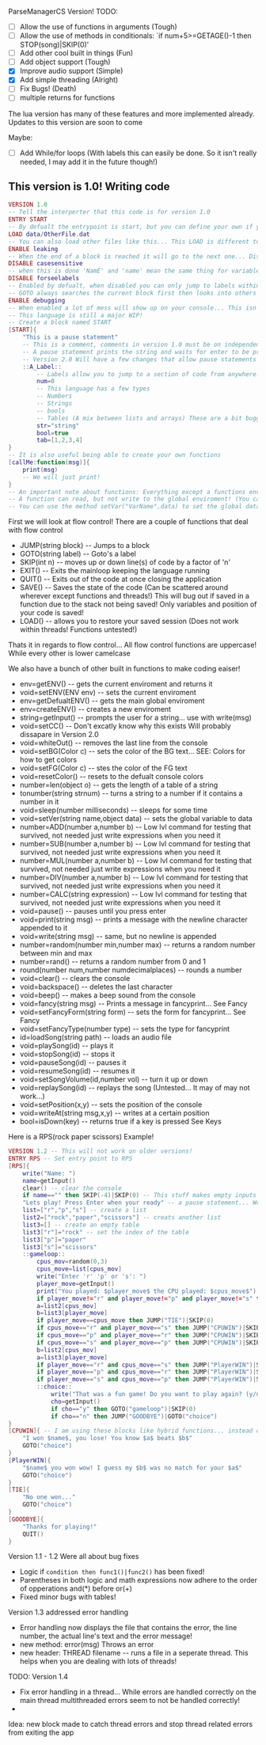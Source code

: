 ParseManagerCS Version!
TODO:
- [ ] Allow the use of functions in arguments (Tough)
- [ ] Allow the use of methods in conditionals: `if num+5>=GETAGE()-1 then STOP(song)|SKIP(0)'
- [ ] Add other cool built in things (Fun)
- [ ] Add object support (Tough)
- [x] Improve audio support (Simple)
- [x] Add simple threading (Alright)
- [ ] Fix Bugs! (Death)
- [ ] multiple returns for functions

The lua version has many of these features and more implemented already. Updates to this version are soon to come

Maybe:
- [ ] Add While/for loops (With labels this can easily be done. So it isn't really needed, I may add it in the future though!)

This version is 1.0!
Writing code
------------
```lua
VERSION 1.0
-- Tell the interperter that this code is for version 1.0
ENTRY START
-- By defualt the entrypoint is start, but you can define your own if you want
LOAD data/OtherFile.dat
-- You can also load other files like this... This LOAD is different to LOAD() it must be at the top of the file
ENABLE leaking
-- When the end of a block is reached it will go to the next one... Disabled by defualt!
DISABLE casesensitive
-- when this is done 'NamE' and 'name' mean the same thing for variable names enabled by defualt
DISABLE forseelabels
-- Enabled by defualt, when disabled you can only jump to labels within the current block!
-- GOTO always searches the current block first then looks into others when jumping!
ENABLE debugging
-- When enabled a lot of mess will show up on your console... This isn't really useful to you as much as it is for me... If you ever have a weird error enable debugging and post everything into an issue so I can look at what causes an error
-- This language is still a major WIP!
-- Create a block named START
[START]{
	"This is a pause statement"
    -- This is a comment, comments in version 1.0 must be on independent lines like this
    -- A pause statement prints the string and waits for enter to be pressed if you are using the console!
	-- Version 2.0 Will have a few changes that allow pause statements to work a bit differently
	::A_Label::
    	-- Labels allow you to jump to a section of code from anywhere!
        num=0
        -- This language has a few types
        -- Numbers
        -- Strings
        -- bools
        -- Tables (A mix between lists and arrays) These are a bit bugged at the moment!
        str="string"
        bool=true
        tab=[1,2,3,4]
}
-- It is also useful being able to create your own functions
[callMe:function(msg)]{
	print(msg)
    -- We will just print!
}
-- An important note about functions: Everything except a functions enviroment is global
-- A function can read, but not write to the global enviroment! (You can get around this using labels and blocks)
-- You can use the method setVar("VarName",data) to set the global data
```
First we will look at flow control!
There are a couple of functions that deal with flow control
- JUMP(string block) -- Jumps to a block
- GOTO(string label) -- Goto's a label
- SKIP(int n) -- moves up or down line(s) of code by a factor of 'n'
- EXIT() -- Exits the mainloop keeping the language running
- QUIT() -- Exits out of the code at once closing the application
- SAVE() -- Saves the state of the code (Can be scattered around wherever except functions and threads!) This will bug out if saved in a function due to the stack not being saved! Only variables and position of your code is saved!
- LOAD() -- allows you to restore your saved session (Does not work within threads! Functions untested!)

Thats it in regards to flow control... All flow control functions are uppercase! While every other is lower camelcase

We also have a bunch of other built in functions to make coding eaiser!
- env=getENV() -- gets the current enviroment and returns it
- void=setENV(ENV env) -- sets the current enviroment
- env=getDefualtENV() -- gets the main global enviroment
- env=createENV() -- creates a new enviroment
- string=getInput() -- prompts the user for a string... use with write(msg)
- void=setCC() -- Don't excatly know why this exists Will probably dissapare in Version 2.0
- void=whiteOut() -- removes the last line from the console
- void=setBG(Color c) -- sets the color of the BG text... SEE: Colors for how to get colors
- void=setFG(Color c) -- stes the color of the FG text
- void=resetColor() -- resets to the defualt console colors
- number=len(object o) -- gets the length of a table of a string
- tonumber(string strnum) -- turns a string to a number if it contains a number in it
- void=sleep(number milliseconds) -- sleeps for some time
- void=setVer(string name,object data) -- sets the global variable to data
- number=ADD(number a,number b) -- Low lvl command for testing that survived, not needed just write expressions when you need it
- number=SUB(number a,number b) -- Low lvl command for testing that survived, not needed just write expressions when you need it
- number=MUL(number a,number b) -- Low lvl command for testing that survived, not needed just write expressions when you need it
- number=DIV(number a,number b) -- Low lvl command for testing that survived, not needed just write expressions when you need it
- number=CALC(string expression) -- Low lvl command for testing that survived, not needed just write expressions when you need it
- void=pause() -- pauses until you press enter
- void=print(string msg) -- prints a message with the newline character appended to it
- void=write(string msg) -- same, but no newline is appended
- number=random(number min,number max) -- returns a random number between min and max
- number=rand() -- returns a random number from 0 and 1
- round(number num,number numdecimalplaces) -- rounds a number
- void=clear() -- clears the console
- void=backspace() -- deletes the last character
- void=beep() -- makes a beep sound from the console
- void=fancy(string msg) -- Prints a message in fancyprint... See Fancy
- void=setFancyForm(string form) -- sets the form for fancyprint... See Fancy
- void=setFancyType(number type) -- sets the type for fancyprint
- id=loadSong(string path) -- loads an audio file
- void=playSong(id) -- plays it
- void=stopSong(id) -- stops it
- void=pauseSong(id) -- pauses it
- void=resumeSong(id) -- resumes it
- void=setSongVolume(id,number vol) -- turn it up or down
- void=replaySong(id) -- replays the song (Untested... It may of may not work...)
- void=setPosition(x,y) -- sets the position of the console
- void=writeAt(string msg,x,y) -- writes at a certain position
- bool=isDown(key) -- returns true if a key is pressed See Keys

Here is a RPS(rock paper scissors) Example!
```lua
VERSION 1.2 -- This will not work on older versions!
ENTRY RPS -- Set entry point to RPS
[RPS]{
	write("Name: ")
	name=getInput()
	clear() -- clear the console
	if name=="" then SKIP(-4)|SKIP(0) -- This stuff makes empty inputs invalid! If nothing was entered prompt again!
	"Lets play! Press Enter when your ready" -- a pause statement... Well kinda atleast on CONSOLE mode...
	list=["r","p","s"] -- create a list
	list2=["rock","paper","scissors"] -- creats another list
	list3=[] -- create an empty table
	list3["r"]="rock" -- set the index of the table
	list3["p"]="paper"
	list3["s"]="scissors"
	::gameloop::
		cpus_mov=random(0,3)
		cpus_move=list[cpus_mov]
		write("Enter 'r' 'p' or 's': ")
		player_move=getInput()
		print("You played: $player_move$ the CPU played: $cpus_move$")
		if player_move!="r" and player_move!="p" and player_move!="s" then GOTO("gameloop")|SKIP(0)
		a=list2[cpus_mov]
		b=list3[player_move]
		if player_move==cpus_move then JUMP("TIE")|SKIP(0)
		if cpus_move=="r" and player_move=="s" then JUMP("CPUWIN")|SKIP(0)
		if cpus_move=="p" and player_move=="r" then JUMP("CPUWIN")|SKIP(0)
		if cpus_move=="s" and player_move=="p" then JUMP("CPUWIN")|SKIP(0)
		b=list2[cpus_mov]
		a=list3[player_move]
		if player_move=="r" and cpus_move=="s" then JUMP("PlayerWIN")|SKIP(0)
		if player_move=="p" and cpus_move=="r" then JUMP("PlayerWIN")|SKIP(0)
		if player_move=="s" and cpus_move=="p" then JUMP("PlayerWIN")|SKIP(0)
		::choice::
			write("That was a fun game! Do you want to play again? (y/n): ")
			cho=getInput()
			if cho=="y" then GOTO("gameloop")|SKIP(0)
			if cho=="n" then JUMP("GOODBYE")|GOTO("choice")
}
[CPUWIN]{ -- I am using these blocks like hybrid functions... instead of going back to their called location they go back to a location that I define
	"I won $name$, you lose! You know $a$ beats $b$"
	GOTO("choice")
}
[PlayerWIN]{
	"$name$ you won wow! I guess my $b$ was no match for your $a$"
	GOTO("choice")
}
[TIE]{
	"No one won..."
	GOTO("choice")
}
[GOODBYE]{
	"Thanks for playing!"
	QUIT()
}
```

Version 1.1 - 1.2 Were all about bug fixes
- Logic if `condition then func1()|func2()` has been fixed!
- Parentheses in both logic and math expressions now adhere to the order of opperations and(*) before or(+)
- Fixed minor bugs with tables!

Version 1.3 addressed error handling
- Error handling now displays the file that contains the error, the line number, the actual line's text and the error message!
- new method: error(msg) Throws an error
- new header: THREAD filename -- runs a file in a seperate thread. This helps when you are dealing with lots of threads!

TODO: Version 1.4
- Fix error handling in a thread... While errors are handled correctly on the main thread multithreaded errors seem to not be handled correctly!
-
Idea:
new block made to catch thread errors and stop thread related errors from exiting the app

